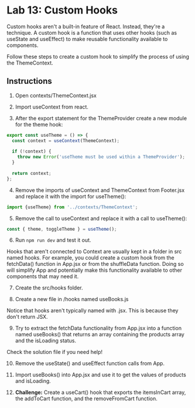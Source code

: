# Lab 13: Custom Hooks

Custom hooks aren't a built-in feature of React. Instead, they're a technique. A custom hook is a function that uses other hooks (such as useState and useEffect) to make reusable functionality available to components.

Follow these steps to create a custom hook to simplify the process of using the ThemeContext.

## Instructions

1. Open contexts/ThemeContext.jsx

2. Import useContext from react.

3. After the export statement for the ThemeProvider create a new module for the theme hook:

```jsx
export const useTheme = () => {
  const context = useContext(ThemeContext);
  
  if (!context) {
    throw new Error('useTheme must be used within a ThemeProvider');
  }
  
  return context;
};
```

4. Remove the imports of useContext and ThemeContext from Footer.jsx and replace it with the import for useTheme():

```jsx
import {useTheme} from '../contexts/ThemeContext';
```

5. Remove the call to useContext and replace it with a call to useTheme():

```jsx
const { theme, toggleTheme } = useTheme();
```

6. Run `npm run dev` and test it out.

Hooks that aren't connected to Context are usually kept in a folder in src named hooks. For example, you could create a custom hook from the fetchData() function in App.jsx or from the shuffleData function. Doing so will simplify App and potentially make this functionality available to other components that may need it.

7. Create the src/hooks folder.

8. Create a new file in /hooks named useBooks.js

Notice that hooks aren't typically named with .jsx. This is because they don't return JSX.

9. Try to extract the fetchData functionality from App.jsx into a function named useBooks() that returns an array containing the products array and the isLoading status.

Check the solution file if you need help!

10. Remove the useState() and useEffect function calls from App.

11. Import useBooks() into App.jsx and use it to get the values of products and isLoading.

12. **Challenge:** Create a useCart() hook that exports the itemsInCart array, the addToCart function, and the removeFromCart function.